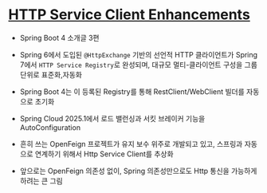 # [HTTP Service Client Enhancements](https://spring.io/blog/2025/09/23/http-service-client-enhancements)
- Spring Boot 4 소개글 3편

- Spring 6에서 도입된 `@HttpExchange` 기반의 선언적 HTTP 클라이언트가 Spring 7에서 `HTTP Service Registry`로 완성되며, 대규모 멀티-클라이언트 구성을 그룹 단위로 표준화,자동화
- Spring Boot 4는 이 등록된 Registry를 통해 RestClient/WebClient 빌더를 자동으로 초기화
- Spring Cloud 2025.1에서 로드 밸런싱과 서킷 브레이커 기능을 AutoConfiguration
- 흔히 쓰는 OpenFeign 프로젝트가 유지 보수 위주로 개발되고 있고, 스프링과 자동으로 연계하기 위해서 Http Service Client를 추상화
- 앞으로는 OpenFeign 의존성 없이, Spring 의존성만으로도 Http 통신을 가능하게 하려는 큰 그림
